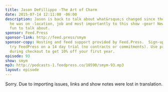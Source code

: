 ```yaml
---
title: Jason DeFillippo -The Art of Charm
date: 2015-07-14 12:11:00 -06:00
description: Jason is back to talk about what&rsquo;s changed since the last time
  he was on -location, job and most importantly to this show -gear! New gear is always
  fun to talk about.
sponsor: Feed.Press
sponsor-link: http://feed.press/smym
sponsor-copy: Hosting and feed support provided by Feed.Press.  Sign-up today and
  try FeedPress on a 14 day trial (no contracts or commitments). Use promo code "smym"
  during checkout to get 10% off your first year.
episode: 93
show: smym
mp3: http://podcasts-1.feedpress.co/10590/smym-93.mp3
layout: episode
---
```


Sorry. Due to importing issues, links and show notes were lost in translation.
